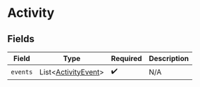 # Activity


## Fields

| Field                                                            | Type                                                             | Required                                                         | Description                                                      |
| ---------------------------------------------------------------- | ---------------------------------------------------------------- | ---------------------------------------------------------------- | ---------------------------------------------------------------- |
| `events`                                                         | List\<[ActivityEvent](../../models/components/ActivityEvent.md)> | :heavy_check_mark:                                               | N/A                                                              |